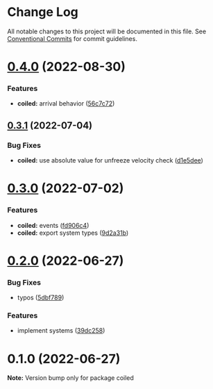 # Change Log

All notable changes to this project will be documented in this file.
See [Conventional Commits](https://conventionalcommits.org) for commit guidelines.

# [0.4.0](https://github.com/tkofh/coiled/compare/coiled@0.3.1...coiled@0.4.0) (2022-08-30)

### Features

- **coiled:** arrival behavior ([56c7c72](https://github.com/tkofh/coiled/commit/56c7c72ceb469eb29ef8294e4ada521316a0cbd2))

## [0.3.1](https://github.com/tkofh/coiled/compare/coiled@0.3.0...coiled@0.3.1) (2022-07-04)

### Bug Fixes

- **coiled:** use absolute value for unfreeze velocity check ([d1e5dee](https://github.com/tkofh/coiled/commit/d1e5deed5e5ca865dca27e4dc4d5f16c0631357e))

# [0.3.0](https://github.com/tkofh/coiled/compare/coiled@0.2.0...coiled@0.3.0) (2022-07-02)

### Features

- **coiled:** events ([fd906c4](https://github.com/tkofh/coiled/commit/fd906c40e91585c784445d3a2777ea17d1315f40))
- **coiled:** export system types ([9d2a31b](https://github.com/tkofh/coiled/commit/9d2a31b3f371f1432af7d862302f859d713c5f2e))

# [0.2.0](https://github.com/tkofh/coiled/compare/coiled@0.1.0...coiled@0.2.0) (2022-06-27)

### Bug Fixes

- typos ([5dbf789](https://github.com/tkofh/coiled/commit/5dbf7899e34d40fb2a3e6dd722382bf630f162ee))

### Features

- implement systems ([39dc258](https://github.com/tkofh/coiled/commit/39dc25855d8d566f62b560ff225dfb957f4d3cb1))

# 0.1.0 (2022-06-27)

**Note:** Version bump only for package coiled
